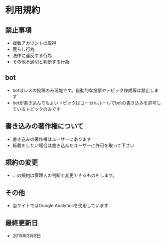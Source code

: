 # 利用規約
## 禁止事項
* 複数アカウントの取得
* 荒らし行為
* 法律に違反する行為
* その他不適切と判断する行為

## bot
* botはレスの投稿のみ可能です。自動的な投票やトピック作成等は禁止します
* botが書き込んでもよいトピックはローカルルールでbotの書き込みを許可しているトピックのみです

## 書き込みの著作権について
* 書き込みの著作権はユーザーにあります
* 転載をしたい場合は書き込んだユーザーに許可を取って下さい

## 規約の変更
* この規約は管理人の判断で変更できるものをします。

## その他
* 当サイトではGoogle Analyticsを使用しています

## 最終更新日
* 2019年3月8日